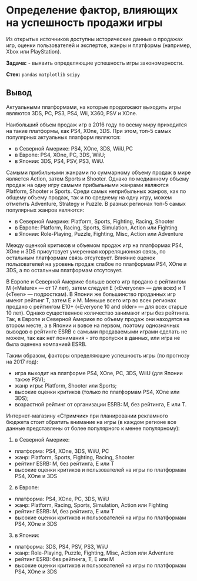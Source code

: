 # Определение фактор, влияющих на успешность продажи игры

Из открытых источников доступны исторические данные о продажах игр, оценки пользователей и экспертов, жанры и платформы (например, Xbox или PlayStation).

**Задача:** -  выявить определяющие успешность игры закономерности.

**Стек:** `pandas` `matplotlib` `scipy`

## Вывод

Актуальными платформами, на которые продолжают выходить игры являются 3DS, PC, PS3, PS4, Wii, X360, PSV и XOne.

Наибольший объем продаж игр в 2016 году по всему миру приходится на такие платформы, как PS4, XOne, 3DS.
При этом, топ-5 самых популярных актуальных платформ являются:

- в Северной Америке: PS4, XOne, 3DS, WiiU,PC
- в Европе: PS4, XOne, PC, 3DS, WiiU;
- в Японии: 3DS, PS4, PSV, PS3, WiiU.

Самыми прибильными жанрами по суммарному объему продаж в мире является Action, затем Sports и Shooter.
Однако по медианному объему продаж на одну игру самыми прибыльными жанрами являются Platform, Shooter и Sports. Среди самых неприбыльных жанров, как по общему объему продаж, так и по среднему на одну игру, можем отметить Adventure, Strategy и Puzzle. В разных регионах топ-5 самых популярных жанров являются:

- в Северной Америке: Platform, Sports, Fighting, Racing, Shooter
- в Европе: Platform, Racing, Sports, Simulation, Action или Fighting
- в Японии: Role-Playing, Puzzle, Fighting, Misc, Action или Adventure

Между оценкой критиков и объемом продаж игр на платформах PS4, XOne и 3DS присутсвует умеренная корреляционная связь, по остальным платформам связь отсутсвует.
Влияние оценок пользователей на уровень продаж слабое по платформам PS4, XOne и 3DS, а по остальным платформам отсутсвует.

В Европе и Северной Америке больше всего игр продано с рейтингом М («Mature» — от 17 лет), затем следует Е («Everyone» — для всех) и Т («Teen» — подросткам).
В Японии же большинство проданных игр имеют рейтинг T, затем E и М.
Меньше всего игр во всех регионах продано с рейтингом Е10+ («Everyone 10 and older» — для всех старше 10 лет).
Однако существенное количество занимают игры без рейтинга. Так, в Европе и Северной Америке по объему продаж они находятся на втором месте, а в Японии и вовсе на первом, поэтому однозначных выводов о рейтинге ESRB с самыми продаваемыми играми сделать не можем, так как нет понимания - это пропуски в данных, или игра не была оценена компанией ESRB.

Таким образом, факторы определяющие успешность игры (по прогнозу на 2017 год):

- игра выходит на платформе PS4, XOne, PC, 3DS, WiiU (для Японии также PSV);
- жанр игры: Platform, Shooter или Sports;
- высокие оценки критиков (только по платформам PS4, XOne или 3DS);
- возрастной рейтинг от организации ESRB: М, без рейтинга, Е или Т.

Интернет-магазину «Стримчик» при планировании рекламного бюджета стоит обратить внимание на игры (в каждом регионе все данные представлены от более популярного к менее популярному):

1. в Северной Америке:
 - платформа: PS4, XOne, 3DS, WiiU, PC
 - жанр: Platform, Sports, Fighting, Racing, Shooter
 - рейтинг ESRB: М, без рейтинга, Е или Т
 - высокие оценки критиков и пользователей на игры по платформам PS4, XOne и 3DS
2. в Европе:
 - платформа: PS4, XOne, PC, 3DS, WiiU
 - жанр: Platform, Racing, Sports, Simulation, Action или Fighting
 - рейтинг ESRB: М, без рейтинга, Е или Т
 - высокие оценки критиков и пользователей на игры по платформам PS4, XOne и 3DS
3. в Японии:
 - платформа: 3DS, PS4, PSV, PS3, WiiU
 - жанр: Role-Playing, Puzzle, Fighting, Misc, Action или Adventure
 - рейтинг ESRB: без рейтинга, T, E или М
 - высокие оценки критиков и пользователей на игры по платформам PS4, XOne и 3DS

